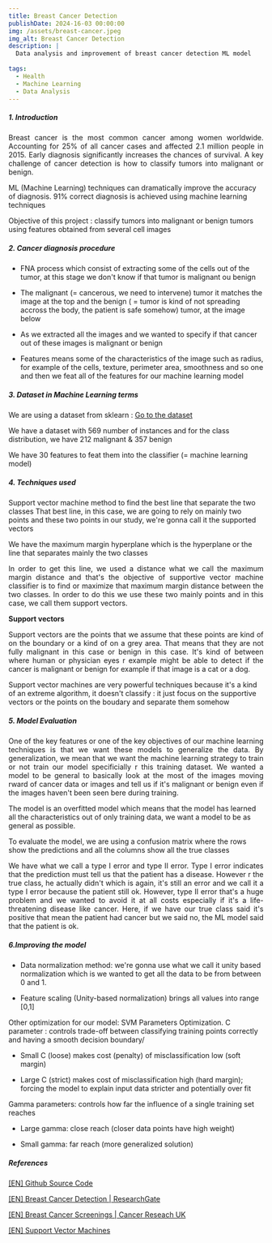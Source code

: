 ```yaml
---
title: Breast Cancer Detection
publishDate: 2024-16-03 00:00:00
img: /assets/breast-cancer.jpeg
img_alt: Breast Cancer Detection
description: |  
  Data analysis and improvement of breast cancer detection ML model 
  
tags:
  - Health
  - Machine Learning
  - Data Analysis
---
```


##### 1. Introduction

<p align="justify">
Breast cancer is the most common cancer among women worldwide. Accounting for 25% of all cancer cases and affected 2.1 million people in 2015. Early diagnosis significantly increases the chances of survival. A key challenge of cancer detection is how to classify tumors into malignant or benign.
</p>

ML (Machine Learning) techniques can dramatically improve the accuracy of diagnosis. 91% correct diagnosis is achieved using machine learning techniques

Objective of this project : classify tumors into malignant or benign tumors using features obtained from several cell images

##### 2. Cancer diagnosis procedure

* FNA process which consist of extracting some of the cells out of the tumor, at this stage we don't know if that tumor is malignant ou benign

* The malignant (= cancerous, we need to intervene) tumor it matches the image at the top and the benign ( = tumor is kind of not spreading accross the body, the patient is safe somehow) tumor, at the image below

* As we extracted all the images and we wanted to specify if that cancer out of these images is malignant or benign

* Features means some of the characteristics of the image such as radius, for example of the cells, texture, perimeter area, smoothness and so one and then we feat all of the features for our machine learning model


##### 3. Dataset in Machine Learning terms

We are using a dataset from sklearn : [Go to the dataset](https://scikit-learn.org/stable/modules/generated/sklearn.datasets.load_breast_cancer.html)

We have a dataset with 569 number of instances and for the class distribution, we have 212 malignant & 357 benign

We have 30 features to feat them into the classifier (= machine learning model)

##### 4. Techniques used

Support vector machine method to find the best line that separate the two classes
That best line, in this case, we are going to rely on mainly two points and these two points in our study, we're gonna call it the supported vectors

We have the maximum margin hyperplane which is the hyperplane or the line that separates mainly the two classes

<p align="justify">
In order to get this line, we used a distance what we call the maximum margin distance and that's the objective of supportive vector machine classifier is to find or maximize that maximum margin distance between the two classes. In order to do this we use these two mainly points and in this case, we call them support vectors.
</p>

**Support vectors**

<p align="justify">
Support vectors are the points that we assume that these points are kind of on the boundary or a kind of on a grey area. That means that they are not fully malignant in this case or benign in this case. It's kind of between where human or physician eyes r example might be able to detect if the cancer is malignant or benign for example if that image is a cat or a dog.
</p>

Support vector machines are very powerful techniques because it's a kind of an extreme algorithm, it doesn't classify : it just focus on the supportive vectors or the points on the boudary and separate them somehow

##### 5. Model Evaluation

<p align="justify">
One of the key features or one of the key objectives of our machine learning techniques is that we want these models to generalize the data. By generalization, we mean that we want the machine learning strategy to train or not train our model specificially r this training dataset. We wanted a model to be general to basically look at the most of the images moving rward of cancer data or images and tell us if it's malignant or benign even if the images haven't been seen bere during training.
</p>

The model is an overfitted model which means that the model has learned all the characteristics out of only training data, we want a model to be as general as possible.

To evaluate the model, we are using a confusion matrix where the rows show the predictions and all the columns show all the true classes

<p align="justify">
We have what we call a type I error and type II error. Type I error indicates that the prediction must tell us that the patient has a disease. However r the true class, he actually didn't which is again, it's still an error and we call it a type I error because the patient still ok. However, type II error that's a huge problem and we wanted to avoid it at all costs especially if it's a life-threatening disease like cancer. Here, if we have our true class said it's positive that mean the patient had cancer but we said no, the ML model said that the patient is ok. 
</p>

##### 6.Improving the model

* Data normalization method: we're gonna use what we call it unity based normalization which is we wanted to get all the data to be from between 0 and 1.

* Feature scaling (Unity-based normalization) brings all values into range [0,1]

Other optimization for our model: SVM Parameters Optimization. C parameter : controls trade-off between classifying training points correctly and having a smooth decision boundary/

* Small C (loose) makes cost (penalty) of misclassification low (soft margin)

* Large C (strict) makes cost of misclassification high (hard margin); forcing the model to explain input data stricter and potentially over fit

Gamma parameters: controls how far the influence of a single training set reaches

* Large gamma: close reach (closer data points have high weight)

* Small gamma: far reach (more generalized solution)

##### References

[[EN] Github Source Code](https://github.com/I2S9/Breast-cancer)

[[EN] Breast Cancer Detection | ResearchGate](https://www.researchgate.net/publication/271907638_Breast_Cancer_Detection_with_Reduced_Feature_Set)

[[EN] Breast Cancer Screenings | Cancer Reseach UK](https://khayyam.developpez.com/articles/algo/genetic/)

[[EN] Support Vector Machines](https://link.springer.com/book/10.1007/978-3-540-73190-0)